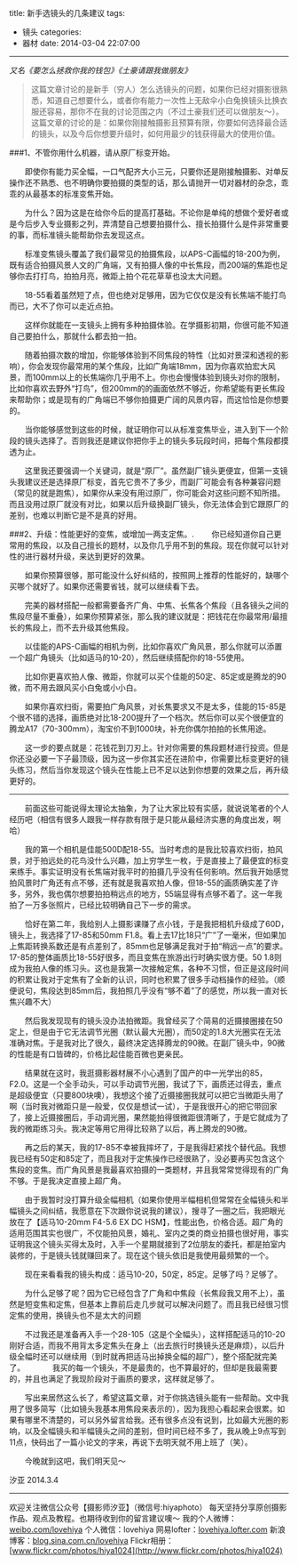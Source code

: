 title: 新手选镜头的几条建议
tags:
  - 镜头
categories:
  - 器材
date: 2014-03-04 22:07:00
---
*又名《要怎么拯救你我的钱包》《土豪请跟我做朋友》*


>这篇文章讨论的是新手（穷人）怎么选镜头的问题，如果你已经对摄影很熟悉，知道自己想要什么，或者你有能力一次性上无敌伞小白兔换镜头比换衣服还容易，那你不在我的讨论范围之内（不过土豪我们还可以做朋友～）。这篇文章的讨论的是：如果你刚接触摄影且预算有限，你要如何选择最合适的镜头，以及今后你想要升级时，如何用最少的钱获得最大的使用价值。

###1、不管你用什么机器，请从原厂标变开始。

　　即使你有能力买全幅，一口气配齐大小三元，只要你还是刚接触摄影、对单反操作还不熟悉、也不明确你要拍摄的类型的话，那么请抛开一切对器材的杂念，乖乖的从最基本的标准变焦开始。
 
　　为什么？因为这是在给你今后的提高打基础。不论你是单纯的想做个爱好者或是今后步入专业摄影之列，弄清楚自己想要拍摄什么、擅长拍摄什么是件非常重要的事，而标准镜头能帮助你去发现这点。
 
　　标准变焦镜头覆盖了我们最常见的拍摄焦段，以APS-C画幅的18-200为例，既有适合拍摄风景人文的广角端，又有拍摄人像的中长焦段，而200端的焦距也足够你去打打鸟，拍拍月亮，微距上拍个花花草草也没太大问题。
 
　　18-55看着虽然短了点，但也绝对足够用，因为它仅仅是没有长焦端不能打鸟而已，大不了你可以走近点拍。
 
　　这样你就能在一支镜头上拥有多种拍摄体验。在学摄影初期，你很可能不知道自己要拍什么，那就什么都去拍一拍。
 
　　随着拍摄次数的增加，你能够体验到不同焦段的特性（比如对景深和透视的影响），你会发现你最常用的某个焦段，比如广角端18mm，因为你喜欢拍宏大风景，而100mm以上的长焦端你几乎用不上。你也会慢慢体验到镜头对你的限制，比如你喜欢去野外“打鸟”，但200mm的的画面依然不够近，你希望能有更长焦段来帮助你；或是现有的广角端已不够你拍摄更广阔的风景内容，而这恰恰是你想要的。
 
　　当你能够感觉到这些的时候，就证明你可以从标准变焦毕业，进入到下一个阶段的镜头选择了。否则我还是建议你把你手上的镜头多玩段时间，把每个焦段都摸透为止。

　　这里我还要强调一个关键词，就是“原厂”。虽然副厂镜头更便宜，但第一支镜头我建议还是选择原厂标变，首先它贵不了多少，而副厂可能会有各种兼容问题（常见的就是跑焦），如果你从来没有用过原厂，你可能会对这些问题不知所措。而且没用过原厂就没有对比，如果以后升级换副厂镜头，你无法体会到它跟原厂的差别，也难以判断它是不是真的好用。
 
###2、升级：性能更好的变焦，或增加一两支定焦。.
　　你已经知道你自己更常用的焦段，以及自己擅长的题材，以及你几乎用不到的焦段。现在你就可以针对性的进行器材升级，来达到更好的效果。
 
　　如果你预算很够，那可能没什么好纠结的，按照网上推荐的性能好的，缺哪个买哪个就好了。如果你还需要省钱，就可以继续看下去。
 
　　完美的器材搭配一般都需要备齐广角、中焦、长焦各个焦段（且各镜头之间的焦段尽量不重叠），如果你预算紧张，那么我的建议就是：把钱花在你最常用/最擅长的焦段上，而不去升级其他焦段。
 
　　以佳能的APS-C画幅的相机为例，比如你喜欢广角风景，那么你就可以添置一个超广角镜头（比如适马的10-20），然后继续搭配你的18-55使用。
 
　　比如你更喜欢拍人像、微距，你就可以买个佳能的50定、85定或是腾龙的90微，而不用去跟风买小白兔或小小白。
 
　　如果你喜欢扫街，需要拍广角风景，对长焦要求又不是太多，佳能的15-85是个很不错的选择，画质绝对比18-200提升了一个档次。然后你可以买个很便宜的腾龙A17（70-300mm），淘宝价不到1000块，补充你偶尔拍拍的长焦用途。
 
　　这一步的要点就是：花钱花到刀刃上。针对你需要的焦段题材进行投资。但是你还没必要一下子最顶级，因为这一步你其实还在进阶中，你需要比标变更好的镜头练习，然后当你发现这个镜头在性能上已不足以达到你想要的效果之后，再升级更好的。

----------------
 
　　前面这些可能说得太理论太抽象，为了让大家比较有实感，就说说笔者的个人经历吧（相信有很多人跟我一样存款有限于是只能从最经济实惠的角度出发，啊哈）

　　我的第一个相机是佳能500D配18-55。当时考虑的是我比较喜欢扫街，拍风景，对于拍远处的花鸟没什么兴趣，加上穷学生一枚，于是直接上了最便宜的标变来练手。事实证明没有长焦端对我平时的拍摄几乎没有任何影响。然后我开始感觉拍风景时广角还有点不够，还有就是我喜欢拍人像，但18-55的画质确实差了许多，另外，我也偶尔想要拍拍稍远点的地方，55端显得有点够不着了。这一年我拍了一万多张照片，已经比较明确自己下一步的需求。

　　恰好在第二年，我给别人上摄影课赚了点小钱，于是我把相机升级成了60D，镜头上，我选择了17-85和50mm F1.8。看上去17比18只“广”了一毫米，但如果加上焦距转换系数还是有点差别了，85mm也足够满足我对于拍“稍远一点”的要求。17-85的整体画质比18-55好很多，而且变焦在旅游出行时确实很方便。50 1.8则成为我拍人像的练习头。这也是我第一次接触定焦，各种不习惯，但正是这段时间的积累让我对于定焦有了全新的认识，同时也积累了很多手动档操作的经验。（顺便说句，焦段达到85mm后，我拍照几乎没有“够不着”了的感觉，所以我一直对长焦兴趣不大）

　　然后我发现现有的镜头没办法拍微距。我曾经买了个简易的近摄接圈接在50定上，但是由于它无法调节光圈（默认最大光圈），而50定的1.8大光圈实在无法准确对焦。于是我对比了很久，最终决定选择腾龙的90微。在副厂镜头中，90微的性能是有口皆碑的，价格比起佳能百微也更亲民。

　　结果就在这时，我逛摄影器材展不小心遇到了国产的中一光学出的85，F2.0。这是一个全手动头，可以手动调节光圈，我试了下，画质还过得去，重点是超级便宜（只要800块噢），我想这个接了近摄接圈我就可以把它当微距头用了啊（当时我对微距只是一般爱，仅仅是想试一试），于是我很开心的把它带回家了，接上近摄接圈后，手动调光圈，果然能拍得很微距很清晰了，于是它就成为了我的微距练习头。我决定等用它用得比较熟了以后，再上腾龙的90微。

 
　　再之后的某天，我的17-85不幸被我摔坏了，于是我得赶紧找个替代品。我想我已经有50定和85定了，而且我对于定焦操作已经很熟了，没必要再买包含这个焦段的变焦。而广角风景是我最喜欢拍摄的一类题材，并且我常常觉得现有的广角不够。于是我决定直接上超广角。

　　由于我暂时没打算升级全幅相机（如果你使用半幅相机但常常在全幅镜头和半幅镜头之间纠结，我愿意在下次跟你说说我的建议），搜寻了一圈之后，我把眼光放在了【适马10-20mm F4-5.6 EX DC HSM】，性能出色，价格合适。超广角的适用范围其实也很广，不仅能拍风景，婚礼、室内之类的商业拍摄也很好用，事实证明我这个镜头买得太及时，入手一个星期就接到了2位朋友的委托，都是拍室内装修的，于是镜头钱就赚回来了。现在这个镜头依旧是我使用最频繁的一个。

　　现在来看看我的镜头构成：适马10-20，50定，85定。足够了吗？足够了。

　　为什么足够了呢？因为它已经包含了广角和中焦段（长焦段我又用不上），虽然是短变焦和定焦，但基本上靠前后走几步就可以解决问题了。而且我已经很习惯定焦的使用，换镜头也不是太大的问题

　　不过我还是准备再入手一个28-105（这是个全幅头），这样搭配适马的10-20刚好合适，而我不用背太多定焦头在身上（出去旅行时换镜头还是麻烦），以后升级全幅时还可以继续用（到时就再把适马出掉换全幅的超广），整个搭配就完美了。
　
　　我买的每一个镜头，不是最贵的，也不算最好的，但却是我最需要的，并且也满足了我现阶段对于画质的要求，这样就足够了。

　　写出来居然这么长了，希望这篇文章，对于你挑选镜头能有一些帮助。文中我用了很多简写（比如镜头我基本用焦段来表示的），因为我担心看起来会很累。如果有哪里不清楚的，可以另外留言给我。还有很多点没有说到，比如最大光圈的影响，以及全幅镜头和半幅镜头之间的差别，但时间已经不多了，我从晚上9点写到11点，快码出了一篇小论文的字来，再说下去明天就不用上班了（笑）。
 
　　今晚就到这吧，我们明天见～
 
汐亚
2014.3.4

---------------
欢迎关注微信公众号【摄影师汐亚】（微信号:hiyaphoto）
每天坚持分享原创摄影作品、观点及教程。也期待收到你的留言建议噢～
我的个人微博：[weibo.com/lovehiya](http://weibo.com/lovehiya)
个人微信：lovehiya
网易lofter：[lovehiya.lofter.com](http://lovehiya.lofter.com)
新浪博客：[blog.sina.com.cn/lovehiya](http://blog.sina.com.cn/lovehiya)
Flickr相册：[www.flickr.com/photos/hiya1024](http://www.flickr.com/photos/hiya1024)